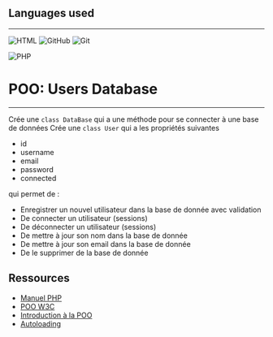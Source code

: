 ## Languages used
***

![](public/img/html.svg "HTML")
![](public/img/github.svg "GitHub")
![](public/img/git.svg "Git")



![](public/img/php.svg "PHP")

# POO: Users Database
***


Crée une `class DataBase` qui a une méthode pour se connecter à une base de données
Crée une `class User` qui a les propriétés suivantes

- id
- username
- email
- password
- connected

qui permet de :

- Enregistrer un nouvel utilisateur dans la base de donnée avec validation
- De connecter un utilisateur (sessions)
- De déconnecter un utilisateur (sessions)
- De mettre à jour son nom dans la base de donnée
- De mettre à jour son email dans la base de donnée
- De le supprimer de la base de donnée

## Ressources

- [Manuel PHP](https://www.php.net/manual/en/language.oop5.php)
- [POO W3C](https://www.w3schools.com/php/php_oop_classes_objects.asp)
- [Introduction à la POO](https://openclassrooms.com/courses/programmez-en-oriente-objet-en-php/introduction-a-la-poo)
- [Autoloading](https://www.grafikart.fr/formations/programmation-objet-php/autoload)



